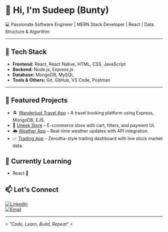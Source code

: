 # 👋 Hi, I'm Sudeep (Bunty)

💻 Passionate Software Engineer | MERN Stack Developer | React | Data Structure & Algorithm  

---

## 🔧 Tech Stack
- **Frontend:** React, React Native, HTML, CSS, JavaScript  
- **Backend:** Node.js, Express.js  
- **Database:** MongoDB, MySQL  
- **Tools & Others:** Git, GitHub, VS Code, Postman  

---

## 🚀 Featured Projects
- 🏝️ [Wanderlust Travel App](https://github.com/Sudeepsahu20/wanderlust-travel-app) – A travel booking platform using Express, MongoDB, EJS.   
- 🛒 [Uneek Store](https://github.com/Sudeepsahu20/uneek-store) – E-commerce store with cart, filters, and payment UI.  
- 🌦️ [Weather App](https://github.com/Sudeepsahu20/weather-app) – Real-time weather updates with API integration.  
- 📈 [Trading App](https://github.com/Sudeepsahu20/trading-app) – Zerodha-style trading dashboard with live stock market data.
  




## 🌱 Currently Learning
- React 📱    

## 📫 Let's Connect

[![LinkedIn](https://img.shields.io/badge/LinkedIn-blue?style=flat&logo=linkedin)](https://www.linkedin.com/in/sudeep-sahu-035a8328b/?trk=opento_sprofile_details)  
[![Email](https://img.shields.io/badge/Email-red?style=flat&logo=gmail&logoColor=white)](mailto:sudeepsahhu2027@gmaul.com)
  

---

⚡ *"Code, Learn, Build, Repeat"* ⚡
